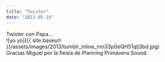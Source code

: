 ```yaml
---
title: "Twister"
date: "2013-05-19"
---
```


Twister con Papa…  
![yo yo]({{ site.baseurl }}/assets/images/2013/tumblr_inline_mn33p0eQH51qlj3bd.jpg)  
Gracias Miguel por la fiesta de Planning Primavera Sound.
